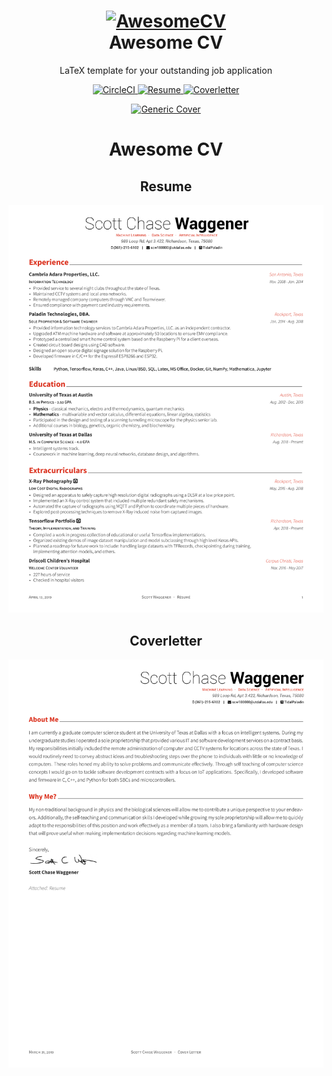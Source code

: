 <h1 align="center">
  <a href="https://github.com/posquit0/Awesome-CV" title="AwesomeCV Documentation">
    <img alt="AwesomeCV" src="https://github.com/posquit0/Awesome-CV/raw/master/icon.png" width="200px" height="200px" />
  </a>
  <br />
  Awesome CV
</h1>

<p align="center">
  LaTeX template for your outstanding job application
</p>

<div align="center">

  <a href="https://circleci.com/gh/TidalPaladin/Awesome-CV">
    <img alt="CircleCI" src="https://circleci.com/gh/TidalPaladin/Awesome-CV/tree/master.svg?style=svg" />
  </a>

  <a href="https://raw.githubusercontent.com/tidalpaladin/Awesome-CV/master/resume.pdf">
    <img alt="Resume" src="https://img.shields.io/badge/resume-pdf-green.svg" />
  </a>

  <a href="https://raw.githubusercontent.com/tidalpaladin/Awesome-CV/master/coverletter.pdf">
    <img alt="Coverletter" src="https://img.shields.io/badge/coverletter-pdf-green.svg" />
  </a>

  <a
	href="https://raw.githubusercontent.com/tidalpaladin/Awesome-CV/master/coverletter-generic.pdf">
    <img alt="Generic Cover" src="https://img.shields.io/badge/generic%20cover-pdf-green.svg" />
  </a>

# Awesome CV

## Resume
![resume](./img/resume.png)

## Coverletter
![coverletter](./img/coverletter-generic.png)
